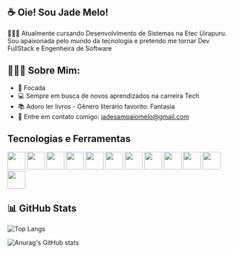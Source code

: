 ## ☕ Oie! Sou Jade Melo!

👩🏻‍💻 Atualmente cursando Desenvolvimento de Sistemas na Etec Uirapuru. 
Sou apaixonada pelo mundo da tecnologia e pretendo me tornar Dev FullStack e Engenheira de Software
  
## 💁🏻‍♀️ Sobre Mim:
- 🎯 Focada
- 💻 Sempre em busca de novos aprendizados na carreira Tech
- 📚 Adoro ler livros - Gênero literário favorito: Fantasia
- 📧 Entre em contato comigo: jadesampaiomelo@gmail.com

## Tecnologias e Ferramentas

<img src="https://cdn.jsdelivr.net/gh/devicons/devicon/icons/java/java-original.svg" width="40" height="40"/> <img src="https://cdn.jsdelivr.net/gh/devicons/devicon/icons/javascript/javascript-original.svg" width="40" height="40"/>
<img src="https://cdn.jsdelivr.net/gh/devicons/devicon/icons/php/php-original.svg" width="40" height="40"/>
<img src="https://cdn.jsdelivr.net/gh/devicons/devicon/icons/kotlin/kotlin-original.svg" width="40" height="40"/>
<img src="https://cdn.jsdelivr.net/gh/devicons/devicon/icons/mysql/mysql-original.svg" width="40" height="40"/>
<img src="https://cdn.jsdelivr.net/gh/devicons/devicon/icons/cplusplus/cplusplus-original.svg" width="40" height="40"/>
<img src="https://cdn.jsdelivr.net/gh/devicons/devicon/icons/html5/html5-original.svg" width="40" height="40"/>
<img src="https://cdn.jsdelivr.net/gh/devicons/devicon/icons/css3/css3-original.svg" width="40" height="40"/> <img src="https://cdn.jsdelivr.net/gh/devicons/devicon/icons/androidstudio/androidstudio-original.svg" width="40" height="40"/> <img src="https://cdn.jsdelivr.net/gh/devicons/devicon/icons/vscode/vscode-original.svg" width="40" height="40"/>
<img src="https://cdn.jsdelivr.net/gh/devicons/devicon/icons/git/git-original.svg" width="40" height="40"/>
<img src="https://cdn.jsdelivr.net/gh/devicons/devicon/icons/github/github-original.svg" width="40" height="40"/>

## 📊 GitHub Stats

![Top Langs](https://github-readme-stats.vercel.app/api/top-langs/?username=Jade-Melo&layout=compact&theme=dracula) 

![Anurag's GitHub stats](https://github-readme-stats.vercel.app/api?username=Jade-Melo&show_icons=true&theme=dracula)

